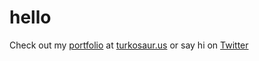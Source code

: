 # hello

Check out my [portfolio](https://www.turkosaur.us/portfolio) at [turkosaur.us](https://www.turkosaur.us/) or say hi on [Twitter](https://twitter.com/turkosaurus)
